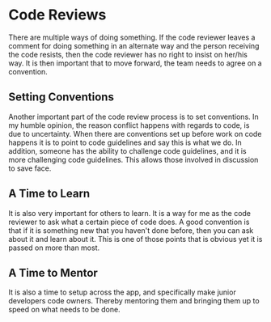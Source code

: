  Code Reviews 
=============

There are multiple ways of doing something. If the code reviewer leaves
a comment for doing something in an alternate way and the person
receiving the code resists, then the code reviewer has no right to
insist on her/his way. It is then important that to move forward, the
team needs to agree on a convention.

Setting Conventions
-------------------

Another important part of the code review process is to set conventions.
In my humble opinion, the reason conflict happens with regards to code,
is due to uncertainty. When there are conventions set up before work on
code happens it is to point to code guidelines and say this is what we
do. In addition, someone has the ability to challenge code guidelines,
and it is more challenging code guidelines. This allows those involved
in discussion to save face.

 A Time to Learn 
----------------

It is also very important for others to learn. It is a way for me as the
code reviewer to ask what a certain piece of code does. A good
convention is that if it is something new that you haven't done before,
then you can ask about it and learn about it. This is one of those
points that is obvious yet it is passed on more than most.

 A Time to Mentor 
-----------------

It is also a time to setup across the app, and specifically make junior
developers code owners. Thereby mentoring them and bringing them up to
speed on what needs to be done.
